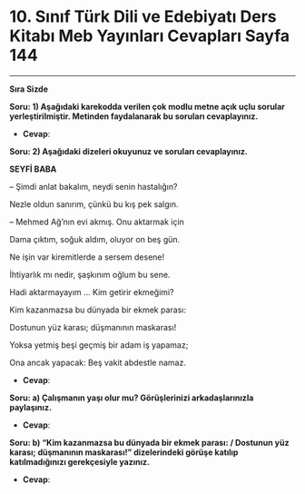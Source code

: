 # 10. Sınıf Türk Dili ve Edebiyatı Ders Kitabı Meb Yayınları Cevapları Sayfa 144

---

**Sıra Sizde**

**Soru: 1) Aşağıdaki karekodda verilen çok modlu metne açık uçlu sorular yerleştirilmiştir. Metinden faydalanarak bu soruları cevaplayınız.**

-   **Cevap**:

**Soru: 2) Aşağıdaki dizeleri okuyunuz ve soruları cevaplayınız.**

**SEYFİ BABA**

– Şimdi anlat bakalım, neydi senin hastalığın?

 Nezle oldun sanırım, çünkü bu kış pek salgın.

 – Mehmed Ağ’nın evi akmış. Onu aktarmak için

 Dama çıktım, soğuk aldım, oluyor on beş gün.

 Ne işin var kiremitlerde a sersem desene!

 İhtiyarlık mı nedir, şaşkınım oğlum bu sene.

 Hadi aktarmayayım … Kim getirir ekmeğimi?

Kim kazanmazsa bu dünyada bir ekmek parası:

 Dostunun yüz karası; düşmanının maskarası!

 Yoksa yetmiş beşi geçmiş bir adam iş yapamaz;

 Ona ancak yapacak: Beş vakit abdestle namaz.

-   **Cevap**:

**Soru: a) Çalışmanın yaşı olur mu? Görüşlerinizi arkadaşlarınızla paylaşınız.**

-   **Cevap**:

**Soru: b) “Kim kazanmazsa bu dünyada bir ekmek parası: / Dostunun yüz karası; düşmanının maskarası!” dizelerindeki görüşe katılıp katılmadığınızı gerekçesiyle yazınız.**

-   **Cevap**: